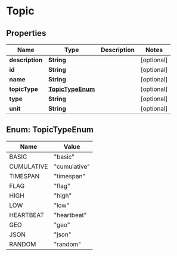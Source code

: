 
# Topic

## Properties
Name | Type | Description | Notes
------------ | ------------- | ------------- | -------------
**description** | **String** |  |  [optional]
**id** | **String** |  |  [optional]
**name** | **String** |  |  [optional]
**topicType** | [**TopicTypeEnum**](#TopicTypeEnum) |  |  [optional]
**type** | **String** |  |  [optional]
**unit** | **String** |  |  [optional]


<a name="TopicTypeEnum"></a>
## Enum: TopicTypeEnum
Name | Value
---- | -----
BASIC | &quot;basic&quot;
CUMULATIVE | &quot;cumulative&quot;
TIMESPAN | &quot;timespan&quot;
FLAG | &quot;flag&quot;
HIGH | &quot;high&quot;
LOW | &quot;low&quot;
HEARTBEAT | &quot;heartbeat&quot;
GEO | &quot;geo&quot;
JSON | &quot;json&quot;
RANDOM | &quot;random&quot;



